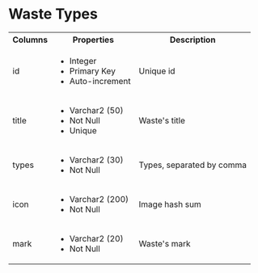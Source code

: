 # Waste Types

<table>
  <tr>
    <th>Columns</th>
    <th>Properties</th>
    <th>Description</th>
  </tr>
  <tr>
    <td>id</td>
    <td>
      <ul>
        <li>Integer</li>
        <li>Primary Key</li>
        <li>Auto-increment</li>
      </ul>
    </td>
    <td>Unique id</td>
  </tr>
  <tr>
    <td>title</td>
    <td>
      <ul>
        <li>Varchar2 (50)</li>
        <li>Not Null</li>
        <li>Unique</li>
      </ul>
    </td>
    <td>Waste's title</td>
  </tr>
  <tr>
    <td>types</td>
    <td>
      <ul>
        <li>Varchar2 (30)</li>
        <li>Not Null</li>
      </ul>
    </td>
    <td>Types, separated by comma</td>
  </tr>
  <tr>
    <td>icon</td>
    <td>
      <ul>
        <li>Varchar2 (200)</li>
        <li>Not Null</li>
      </ul>
    </td>
    <td>Image hash sum</td>
  </tr>
  <tr>
    <td>mark</td>
    <td>
      <ul>
        <li>Varchar2 (20)</li>
        <li>Not Null</li>
      </ul>
    </td>
    <td>Waste's mark</td>
  </tr>
</table>
